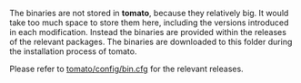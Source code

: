 The binaries are not stored in **tomato**, because they relatively big. It would take too much space to store them here, including the versions introduced in each modification. Instead the binaries are provided within the releases of the relevant packages. The binaries are downloaded to this folder during the installation process of tomato.

Please refer to [tomato/config/bin.cfg](https://github.com/sertansenturk/tomato/blob/master/tomato/config/bin.cfg) for the relevant releases.
